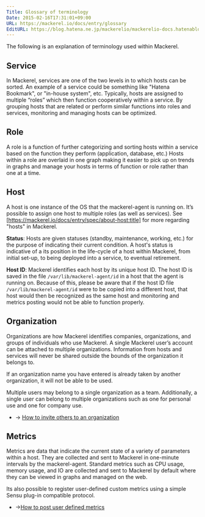 ```yaml
---
Title: Glossary of terminology
Date: 2015-02-16T17:31:01+09:00
URL: https://mackerel.io/docs/entry/glossary
EditURL: https://blog.hatena.ne.jp/mackerelio/mackerelio-docs.hatenablog.mackerel.io/atom/entry/8454420450083905096
---
```


The following is an explanation of terminology used within Mackerel.

## Service

In Mackerel, services are one of the two levels in to which hosts can be sorted. An example of a service could be something like "Hatena Bookmark", or "in-house system", etc. Typically, hosts are assigned to multiple “roles” which then function cooperatively within a service. By grouping hosts that are related or perform similar functions into roles and services, monitoring and managing hosts can be optimized.

## Role

A role is a function of further categorizing and sorting hosts within a service based on the function they perform (application, database, etc.) Hosts within a role are overlaid in one graph making it easier to pick up on trends in graphs and manage your hosts in terms of function or role rather than one at a time.

<h2 id="host">Host</h2>

A host is one instance of the OS that the mackerel-agent is running on. It’s possible to assign one host to multiple roles (as well as services). See [https://mackerel.io/docs/entry/spec/about-host:title] for more regarding "hosts" in Mackerel.

**Status**: Hosts are given statuses (standby, maintenance, working, etc.) for the purpose of indicating their current condition. A host's status is indicative of a its position in the life-cycle of a host within Mackerel, from initial set-up, to being deployed into a service, to eventual retirement.

**Host ID**: Mackerel identifies each host by its unique host ID. The host ID is saved in the file `/var/lib/mackerel-agent/id` in a host that the agent is running on. Because of this, please be aware that if the host ID file `/var/lib/mackerel-agent/id` were to be copied into a different host, that host would then be recognized as the same host and monitoring and metrics posting would not be able to function properly.

<h2 id="organization">Organization</h2>

Organizations are how Mackerel identifies companies, organizations, and groups of individuals who use Mackerel. A single Mackerel user’s account can be attached to multiple organizations. Information from hosts and services will never be shared outside the bounds of the organization it belongs to.

If an organization name you have entered is already taken by another organization, it will not be able to be used.

Multiple users may belong to a single organization as a team. Additionally, a single user can belong to multiple organizations such as one for personal use and one for company use.

- → [How to invite others to an organization](https://mackerel.io/docs/entry/howto/invite-others)

## Metrics

Metrics are data that indicate the current state of a variety of parameters within a host. They are collected and sent to Mackerel in one-minute intervals by the mackerel-agent. Standard metrics such as CPU usage, memory usage, and IO are collected and sent to Mackerel by default where they can be viewed in graphs and managed on the web.

Its also possible to register user-defined custom metrics using a simple Sensu plug-in compatible protocol.

- →[How to post user defined metrics](https://mackerel.io/docs/entry/advanced/custom-metrics)
